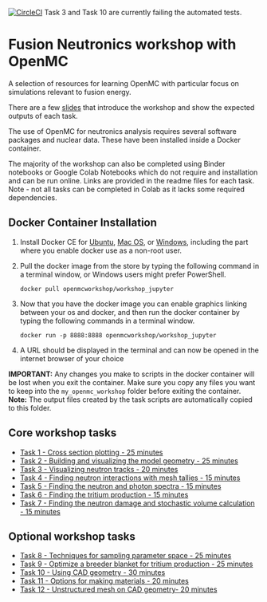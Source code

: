 
[![CircleCI](https://circleci.com/gh/ukaea/openmc_workshop.svg?style=svg)](https://circleci.com/gh/ukaea/openmc_workshop) Task 3 and Task 10  are currently failing the automated tests.

# Fusion Neutronics workshop with OpenMC
A selection of resources for learning OpenMC with particular focus on simulations relevant to fusion energy.

There are a few [slides](https://slides.com/openmc_workshop/neutronics_workshop) that introduce the workshop and show the expected outputs of each task.

The use of OpenMC for neutronics analysis requires several software packages and nuclear data. These have been installed inside a Docker container.

The majority of the workshop can also be completed using Binder notebooks or Google Colab Notebooks which do not require and installation and can be run online. Links are provided in the readme files for each task. Note - not all tasks can be completed in Colab as it lacks some required dependencies.

## Docker Container Installation

1. Install Docker CE for [Ubuntu](https://docs.docker.com/install/linux/docker-ce/ubuntu/), [Mac OS](https://store.docker.com/editions/community/docker-ce-desktop-mac), or [Windows](https://hub.docker.com/editions/community/docker-ce-desktop-windows), including the part where you enable docker use as a non-root user.

2. Pull the docker image from the store by typing the following command in a terminal window, or Windows users might prefer PowerShell.

    ```docker pull openmcworkshop/workshop_jupyter```

3. Now that you have the docker image you can enable graphics linking between your os and docker, and then run the docker container by typing the following commands in a terminal window.

    ```docker run -p 8888:8888 openmcworkshop/workshop_jupyter```

4. A URL should be displayed in the terminal and can now be opened in the internet browser of your choice

**IMPORTANT:** Any changes you make to scripts in the docker container will be lost when you exit the container. Make sure you copy any files you want to keep into the ```my_openmc_workshop``` folder before exiting the container. **Note:** The output files created by the task scripts are automatically copied to this folder.

## Core workshop tasks

- [Task 1 - Cross section plotting - 25 minutes](https://github.com/ukaea/openmc_workshop/tree/master/tasks/task_1)
- [Task 2 - Building and visualizing the model geometry - 25 minutes](https://github.com/ukaea/openmc_workshop/tree/master/tasks/task_2)
- [Task 3 - Visualizing neutron tracks - 20 minutes](https://github.com/ukaea/openmc_workshop/tree/master/tasks/task_3)
- [Task 4 - Finding neutron interactions with mesh tallies - 15 minutes](https://github.com/ukaea/openmc_workshop/tree/master/tasks/task_4)
- [Task 5 - Finding the neutron and photon spectra - 15 minutes](https://github.com/ukaea/openmc_workshop/tree/master/tasks/task_5)
- [Task 6 - Finding the tritium production - 15 minutes](https://github.com/ukaea/openmc_workshop/tree/master/tasks/task_6)
- [Task 7 - Finding the neutron damage and stochastic volume calculation - 15 minutes](https://github.com/ukaea/openmc_workshop/tree/master/tasks/task_7)

## Optional workshop tasks

- [Task 8 - Techniques for sampling parameter space - 25 minutes](https://github.com/ukaea/openmc_workshop/tree/master/tasks/task_8)
- [Task 9 - Optimize a breeder blanket for tritium production - 25 minutes](https://github.com/ukaea/openmc_workshop/tree/master/tasks/task_9)
- [Task 10 - Using CAD geometry - 30 minutes](https://github.com/ukaea/openmc_workshop/tree/master/tasks/task_10)
- [Task 11 - Options for making materials - 20 minutes](https://github.com/ukaea/openmc_workshop/tree/master/tasks/task_11)
- [Task 12 - Unstructured mesh on CAD geometry- 20 minutes](https://github.com/ukaea/openmc_workshop/tree/master/tasks/task_12)

&ensp;
